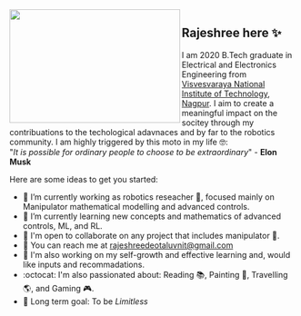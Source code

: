 
<img align="left" width="300" height="200" src="https://tenor.com/view/robot-hello-wave-hi-gif-14404937.gif">

## Rajeshree here ✨ 
I am 2020 B.Tech graduate in Electrical and Electronics Engineering from [Visvesvaraya National Institute of Technology, Nagpur](http://vnit.ac.in/). I aim to create a meaningful impact on the socitey through my contribuations to the techological adavnaces and by far to the robotics community. 
I am highly triggered by this moto in my life :nerd_face::  
"*It is possible for ordinary people to choose to be extraordinary*" - **Elon Musk**

Here are some ideas to get you started:

- 🔭 I’m currently working as robotics reseacher :robot:, focused mainly on Manipulator mathematical modelling and advanced controls.
- 🌱 I’m currently learning new concepts and mathematics of advanced controls, ML, and RL.
- 👯 I'm open to collaborate on any project that includes manipulator :mechanical_arm:.
- :e-mail: You can reach me at  rajeshreedeotaluvnit@gmail.com
- :cherry_blossom: I'm also working on my self-growth and effective learning and, would like inputs and recommadations. 
- :octocat: I'm also passionated about: Reading :books:, Painting	:art:, Travelling :earth_americas:, and Gaming 	:video_game:.
- :dart: Long term goal: To be *Limitless*
